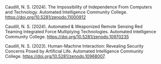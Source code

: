 Caudill, N. S. (2024). The Impossibility of Independence From Computers and Technology. Automated Intelligence Community College. 
     https://doi.org/10.5281/zenodo.11000912

Caudill, N. S. (2024). Automated & Weaponized Remote Sensing Red Teaming Integrated Force Multiplying Technologies. Automated Intelligence 
     Community College. https://doi.org/10.5281/zenodo.10970235

Caudill, N. S. (2023). Human-Machine Interaction: Revealing Security Concerns Posed by Artificial Life. Automated Intelligence Community
     College. https://doi.org/10.5281/zenodo.10968007.
